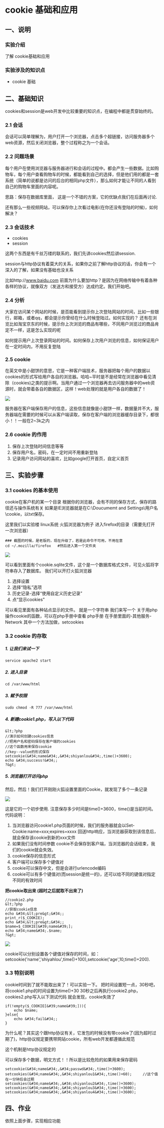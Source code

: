 # cookie 基础和应用

## 一、说明

### 实验介绍

了解 cookie基础和应用

### 实验涉及的知识点

- cookie 基础

## 二、基础知识

cookies和session是web开发中比较重要的知识点，在编程中都是贯穿始终的。

### 2.1 会话

会话可以简单理解为，用户打开一个浏览器，点击多个超链接，访问服务器多个web资源，然后关闭浏览器，整个过程称之为一个会话。

### 2.2 问题场景

每个用户在使用浏览器与服务器进行和会话的过程中。都会产生一些数据。比如购物车，每个用户查看购物车的时候，都能看到自己的选择，但是他们用的都是一套系统（简单的说都是访问的后台的相同php文件），那么如何才能让不同的人看到自己的购物车里面的内容呢。

思路：保存在数据库里面， 这是一个不错的方案，它的优缺点我们在后面再讨论.

还有那么一些视频网站，可以保存你上次看过电影(在你还没有登陆的时候)，如何解决？

### 2.3 会话技术
- cookies
- session

这两个东西是有千丝万缕的联系的，我们先讲cookies然后讲session.

session与http协议有着莫大的关系，如果你之前了解http协议的话，你会有一个深入的了解，如果没有基础也没关系

比如http://www.baidu.com 前面为什么要加http？是因为在网络传输中有着各种各样的协议，就像双方（发送方和接受方）达成约定。我们开始吧。

### 2.4 分析

大家在访问某个网站的时候，是否能看到提示你上次登陆网站的时间，比如一些银行，邮箱，或者qq，都会提示你曾经在什么时候登陆过。如何实现的？ 还有在浏览比如淘宝京东的时候，提示你上次浏览的商品有哪些，不同用户浏览过的商品肯定不一样，这是怎么实现的呢

如何提示用户上次登录网站的时间。如何保存上次用户浏览的信息，如何保证用户在一定时间内，不用反复登陆

### 2.5 cookie 


在英文中是小甜饼的意思，它是一种客户端技术，服务器把每个用户的数据以cookies的形式写给用户各自的浏览器。哈哈~平时是不是经常在浏览器中看见清除（cookies)之类的提示啊。当用户通过一个浏览器再去访问服务器中的web资源时，就会带着各自的数据区，这样！web处理的就是用户各自的数据了！

![](https://dn-anything-about-doc.qbox.me/document-uid100000labid1395timestamp1443509688465.png/wm)

服务器在客户端保存用户的信息，这些信息就像是小甜饼一样，数据量并不大，服务器端在需要的时候可以从客户端读取，保存在客户端的浏览器缓存目录下，都很小！！一般在2~3k之内


### 2.6 cookie 的作用

1. 保存上次登陆时间信息等等
2. 保存用户名，密码，在一定时间不用重新登陆
3. 记录用户访问网站的喜欢，比如google打开首页，自定义首页 


## 三、实验步骤

### 3.1 cookies 的基本使用

cookie在客户机的某一个目录
根据你的浏览器，会有不同的保存方式，保存的路径还与操作系统有关
如果是IE浏览器就是在C:\Doucumemt and Settings\用户名\cookie，以txt保存。

这里我们以实验楼 linux系统 火狐浏览器为例子
进入firefox的目录（需要先打开一次浏览器）

```
### 截图的时候，是老版的，现在升级了，若是此命令不可用，不用在意
cd ~/.mozilla/firefox   #然后进入第一个文件夹
```
![](https://dn-anything-about-doc.qbox.me/document-uid100000labid1395timestamp1444791245410.png/wm)

可以看到里面有个cookie.sqlite文件，这个是一个数据库格式文件，可见火狐将字符串存入了数据库。 我们可以开打火狐浏览器

1. 选择设置
2. 选择“隐私”选项
3. 历史记录-选择“使用自定义历史记录”
4. 点“显示cookies&#34;

可以看见里面有各种站点显示的文件。
就是一个字符串
我们来写一个
关于用php操作cookie的函数，可以在php手册中查看 php手册 在手册里面的-其他服务-Network
其中一个方法加做，setcookies

### 3.2 cookie 的存取

##### 1. 让我们来试一下

```
service apache2 start
```

##### 2. 进入目录

```
cd /var/www/html
```
##### 3. 赋予权限

```
sudo chmod -R 777 /var/www/html
```
##### 4. 新建cookie1.php，写入以下代码

```
&lt;?php  
//演示如何创建cookies信息
//把用户名和密码保存在客户端的cookies
//这个函数用来保存cookie
//key--value的形式保存
setcookie(&#34;name&#34;,&#34;shiyanlou&#34;,time()+3600);
echo &#34;success!&#34;;
?&gt;
```
##### 5. 浏览器打开访问php

然后，然后！我们打开刚刚火狐设置里面的Cookie，就发现了多个一条记录

![](https://dn-anything-about-doc.qbox.me/document-uid100000labid1395timestamp1443508770316.png/wm)

这是它的一个初步使用.
注意保存多少时间是time()+3600，time()是当前时间。
代码说明：

1. 当浏览器访问cookie1.php页面的时候，我们的服务器就会以Set-Cookie:name=xxx;expires=xxxx 回送http响应，当浏览器获取到该信息后，就会保存该cookie到新的xxx文件
2. 如果我们没有时间参数 cookie不会保存到客户端，当浏览器的会话结束，我们的cookie就会失效。
3. cookie保存的信息形式
4. 客户端可以保存多个键值对
5. cookie可以保存中文，但是会进行urlencode编码
6. cookie可以有多个键值对(而session是统一的)，还可以给不同的键值对指定不同的有效时间

 **把cookie取出来 (超时之后就取不出来了)**

```
//cookie2.php
&lt;?php
//获取cookie信息
echo &#34;&lt;pre&gt;&#34;;
print_r($_COOKIE);
echo &#34;&lt;pre&gt;&#34;;
$name=$_COOKIE[&#39;name&#39;];
echo &#34;name&#34;.$name;
?&gt;
```
![](https://dn-anything-about-doc.qbox.me/document-uid100000labid1395timestamp1443509206214.png/wm)

cookie可以分别设置各个键值对保存的时间，如：setcookie(&#39;name&#39;,&#39;shiyahlou&#39;,time()+100),setcookie(&#39;age&#39;,10,time()+200).

### 3.3 特别说明

cookie时间到了就不能取出来了！可以实验一下。 把时间设置短一点，30秒吧，将cookie1.php的时间设置为time()+30
30秒之后再执行cookie2.php，cookies2.php写入以下测试代码
就会发现，cookie失效了

```
if(!empty($_COOKIE[&#39;name&#39;])){
    echo $name;
}else{
    echo &#34;fail&#34;;
}
```
为什么呢？其实这个跟http协议有关，它发包的时候没有带cookie了(因为超时过期了)，http协议规定要携带网站cookie，所有web开发都遵循此规范

这个机制是http协议规定的

可以保存多个数据，明文方式！！所以是比较危险的如果用来保存密码

```
setcookie(&#34;name&#34;,&#34;passwd&#34;,time()+3600);
setcookies(&#34;name&#34;,&#34;shiyanlou1&#34;,time()+60);     //这个值在一分钟后会过期
setcookies(&#34;name&#34;,&#34;shiyanlou2&#34;,time()+3600);
setcookies(&#34;name&#34;,&#34;shiyanlou3&#34;,time()+3600);
setcookies(&#34;name&#34;,&#34;shiyanlou4&#34;,time()+3600);
```

## 四、作业

依照上面步骤，实现相应功能